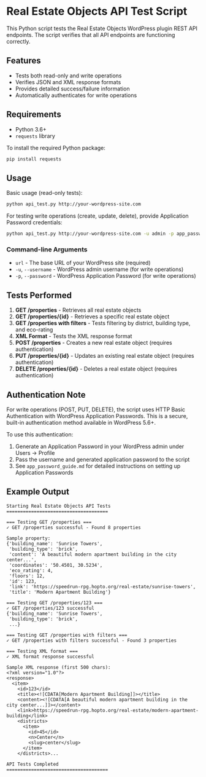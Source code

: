 # Real Estate Objects API Test Script

This Python script tests the Real Estate Objects WordPress plugin REST API endpoints. The script verifies that all API endpoints are functioning correctly.

## Features

- Tests both read-only and write operations
- Verifies JSON and XML response formats
- Provides detailed success/failure information
- Automatically authenticates for write operations

## Requirements

- Python 3.6+
- `requests` library

To install the required Python package:

```bash
pip install requests
```

## Usage

Basic usage (read-only tests):

```bash
python api_test.py http://your-wordpress-site.com
```

For testing write operations (create, update, delete), provide Application Password credentials:

```bash
python api_test.py http://your-wordpress-site.com -u admin -p app_password
```

### Command-line Arguments

- `url` - The base URL of your WordPress site (required)
- `-u`, `--username` - WordPress admin username (for write operations)
- `-p`, `--password` - WordPress Application Password (for write operations)

## Tests Performed

1. **GET /properties** - Retrieves all real estate objects
2. **GET /properties/{id}** - Retrieves a specific real estate object
3. **GET /properties with filters** - Tests filtering by district, building type, and eco-rating
4. **XML Format** - Tests the XML response format
5. **POST /properties** - Creates a new real estate object (requires authentication)
6. **PUT /properties/{id}** - Updates an existing real estate object (requires authentication)
7. **DELETE /properties/{id}** - Deletes a real estate object (requires authentication)

## Authentication Note

For write operations (POST, PUT, DELETE), the script uses HTTP Basic Authentication with WordPress Application Passwords. This is a secure, built-in authentication method available in WordPress 5.6+.

To use this authentication:

1. Generate an Application Password in your WordPress admin under Users → Profile
2. Pass the username and generated application password to the script
3. See `app_password_guide.md` for detailed instructions on setting up Application Passwords

## Example Output

```
Starting Real Estate Objects API Tests
=====================================

=== Testing GET /properties ===
✓ GET /properties successful - Found 8 properties

Sample property:
{'building_name': 'Sunrise Towers',
 'building_type': 'brick',
 'content': 'A beautiful modern apartment building in the city center...',
 'coordinates': '50.4501, 30.5234',
 'eco_rating': 4,
 'floors': 12,
 'id': 123,
 'link': 'https://speedrun-rpg.hopto.org/real-estate/sunrise-towers',
 'title': 'Modern Apartment Building'}

=== Testing GET /properties/123 ===
✓ GET /properties/123 successful
{'building_name': 'Sunrise Towers',
 'building_type': 'brick',
 ...}

=== Testing GET /properties with filters ===
✓ GET /properties with filters successful - Found 3 properties

=== Testing XML format ===
✓ XML format response successful

Sample XML response (first 500 chars):
<?xml version="1.0"?>
<response>
  <item>
    <id>123</id>
    <title><![CDATA[Modern Apartment Building]]></title>
    <content><![CDATA[A beautiful modern apartment building in the city center...]]></content>
    <link>https://speedrun-rpg.hopto.org/real-estate/modern-apartment-building</link>
    <districts>
      <item>
        <id>45</id>
        <n>Center</n>
        <slug>center</slug>
      </item>
    </districts>...

API Tests Completed
=====================================

